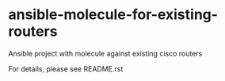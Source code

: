 # ansible-molecule-for-existing-routers
Ansible project with molecule against existing cisco routers

For details, please see README.rst